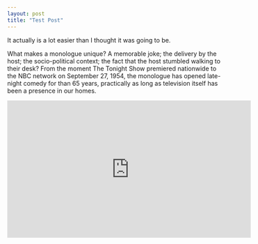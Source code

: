 ```yaml
---
layout: post
title: "Test Post"
---
```


It actually is a lot easier than I thought it was going to be.

What makes a monologue unique? A memorable joke; the delivery by the host; the socio-political context; the fact that the host stumbled walking to their desk? From the moment The Tonight Show premiered nationwide to the NBC network on September 27, 1954, the monologue has opened late-night comedy for than 65 years, practically as long as television itself has been a presence in our homes.

<iframe width="560" height="315" src="https://www.youtube.com/embed/SuBccM6NPuo" frameborder="0" allow="accelerometer; autoplay; encrypted-media; gyroscope; picture-in-picture" allowfullscreen></iframe>

